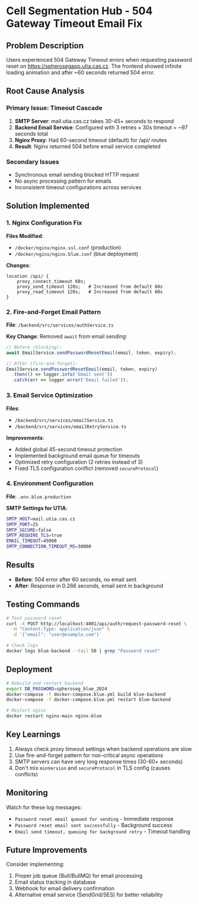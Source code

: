 # Cell Segmentation Hub - 504 Gateway Timeout Email Fix

## Problem Description

Users experienced 504 Gateway Timeout errors when requesting password reset on https://spherosegapp.utia.cas.cz. The frontend showed infinite loading animation and after ~60 seconds returned 504 error.

## Root Cause Analysis

### Primary Issue: Timeout Cascade

1. **SMTP Server**: mail.utia.cas.cz takes 30-45+ seconds to respond
2. **Backend Email Service**: Configured with 3 retries × 30s timeout = ~97 seconds total
3. **Nginx Proxy**: Had 60-second timeout (default) for /api/ routes
4. **Result**: Nginx returned 504 before email service completed

### Secondary Issues

- Synchronous email sending blocked HTTP request
- No async processing pattern for emails
- Inconsistent timeout configurations across services

## Solution Implemented

### 1. Nginx Configuration Fix

**Files Modified**:

- `/docker/nginx/nginx.ssl.conf` (production)
- `/docker/nginx/nginx.blue.conf` (blue deployment)

**Changes**:

```nginx
location /api/ {
    proxy_connect_timeout 60s;
    proxy_send_timeout 120s;   # Increased from default 60s
    proxy_read_timeout 120s;   # Increased from default 60s
}
```

### 2. Fire-and-Forget Email Pattern

**File**: `/backend/src/services/authService.ts`

**Key Change**: Removed `await` from email sending:

```typescript
// Before (blocking):
await EmailService.sendPasswordResetEmail(email, token, expiry);

// After (fire-and-forget):
EmailService.sendPasswordResetEmail(email, token, expiry)
  .then(() => logger.info('Email sent'))
  .catch(err => logger.error('Email failed'));
```

### 3. Email Service Optimization

**Files**:

- `/backend/src/services/emailService.ts`
- `/backend/src/services/emailRetryService.ts`

**Improvements**:

- Added global 45-second timeout protection
- Implemented background email queue for timeouts
- Optimized retry configuration (2 retries instead of 3)
- Fixed TLS configuration conflict (removed `secureProtocol`)

### 4. Environment Configuration

**File**: `.env.blue.production`

**SMTP Settings for UTIA**:

```bash
SMTP_HOST=mail.utia.cas.cz
SMTP_PORT=25
SMTP_SECURE=false
SMTP_REQUIRE_TLS=true
EMAIL_TIMEOUT=45000
SMTP_CONNECTION_TIMEOUT_MS=30000
```

## Results

- **Before**: 504 error after 60 seconds, no email sent
- **After**: Response in 0.266 seconds, email sent in background

## Testing Commands

```bash
# Test password reset
curl -X POST http://localhost:4001/api/auth/request-password-reset \
  -H "Content-Type: application/json" \
  -d '{"email": "user@example.com"}'

# Check logs
docker logs blue-backend --tail 50 | grep "Password reset"
```

## Deployment

```bash
# Rebuild and restart backend
export DB_PASSWORD=spheroseg_blue_2024
docker-compose -f docker-compose.blue.yml build blue-backend
docker-compose -f docker-compose.blue.yml restart blue-backend

# Restart nginx
docker restart nginx-main nginx-blue
```

## Key Learnings

1. Always check proxy timeout settings when backend operations are slow
2. Use fire-and-forget pattern for non-critical async operations
3. SMTP servers can have very long response times (30-60+ seconds)
4. Don't mix `minVersion` and `secureProtocol` in TLS config (causes conflicts)

## Monitoring

Watch for these log messages:

- `Password reset email queued for sending` - Immediate response
- `Password reset email sent successfully` - Background success
- `Email send timeout, queuing for background retry` - Timeout handling

## Future Improvements

Consider implementing:

1. Proper job queue (Bull/BullMQ) for email processing
2. Email status tracking in database
3. Webhook for email delivery confirmation
4. Alternative email service (SendGrid/SES) for better reliability
